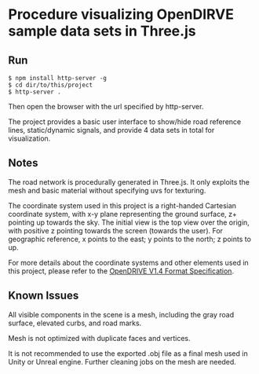 # Procedure visualizing OpenDIRVE sample data sets in Three.js

## Run
```
$ npm install http-server -g
$ cd dir/to/this/project
$ http-server .
```
Then open the browser with the url specified by http-server. 

The project provides a basic user interface to show/hide road reference lines, static/dynamic signals, and provide 4 data sets in total for visualization.

## Notes

The road network is procedurally generated in Three.js. It only exploits the mesh and basic material without specifying uvs for texturing.

The coordinate system used in this project is a right-handed Cartesian coordinate system, with x-y plane representing the ground surface, z+ pointing up towards the sky. The initial view is the top view over the origin, with positive z pointing towards the screen (towards the user). For geographic reference, x points to the east; y points to the north; z points to up.

For more details about the coordinate systems and other elements used in this project, please refer to the [OpenDRIVE V1.4 Format Specification](http://www.opendrive.org/docs/OpenDRIVEFormatSpecRev1.4H.pdf).

## Known Issues

All visible components in the scene is a mesh, including the gray road surface, elevated curbs, and road marks.

Mesh is not optimized with duplicate faces and vertices.

It is not recommended to use the exported .obj file as a final mesh used in Unity or Unreal engine. Further cleaning jobs on the mesh are needed.
